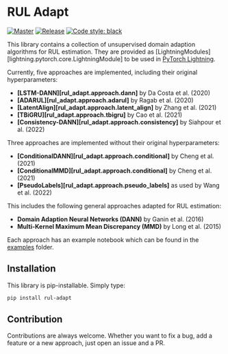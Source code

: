 # RUL Adapt

[![Master](https://github.com/tilman151/rul-adapt/actions/workflows/on_push.yaml/badge.svg)](https://github.com/tilman151/rul-adapt/actions/workflows/on_push.yaml)
[![Release](https://github.com/tilman151/rul-adapt/actions/workflows/on_release.yaml/badge.svg)](https://github.com/tilman151/rul-adapt/actions/workflows/on_release.yaml)
[![Code style: black](https://img.shields.io/badge/code%20style-black-000000.svg)](https://github.com/psf/black)

This library contains a collection of unsupervised domain adaption algorithms for RUL estimation.
They are provided as [LightningModules][lightning.pytorch.core.LightningModule] to be used in [PyTorch Lightning](https://pytorch-lightning.readthedocs.io/en/latest/).

Currently, five approaches are implemented, including their original hyperparameters:

* **[LSTM-DANN][rul_adapt.approach.dann]** by Da Costa et al. (2020)
* **[ADARUL][rul_adapt.approach.adarul]** by Ragab et al. (2020)
* **[LatentAlign][rul_adapt.approach.latent_align]** by Zhang et al. (2021)
* **[TBiGRU][rul_adapt.approach.tbigru]** by Cao et al. (2021)
* **[Consistency-DANN][rul_adapt.approach.consistency]** by Siahpour et al. (2022)

Three approaches are implemented without their original hyperparameters:

* **[ConditionalDANN][rul_adapt.approach.conditional]** by Cheng et al. (2021)
* **[ConditionalMMD][rul_adapt.approach.conditional]** by Cheng et al. (2021)
* **[PseudoLabels][rul_adapt.approach.pseudo_labels]** as used by Wang et al. (2022)

This includes the following general approaches adapted for RUL estimation:

* **Domain Adaption Neural Networks (DANN)** by Ganin et al. (2016)
* **Multi-Kernel Maximum Mean Discrepancy (MMD)** by Long et al. (2015)

Each approach has an example notebook which can be found in the [examples](https://github.com/tilman151/rul-adapt/tree/master/examples) folder.

## Installation

This library is pip-installable. Simply type:

```bash
pip install rul-adapt
```

## Contribution

Contributions are always welcome. Whether you want to fix a bug, add a feature or a new approach, just open an issue and a PR.